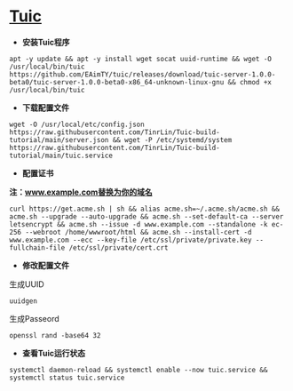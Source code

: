 # [Tuic](https://github.com/EAimTY/tuic)
- **安装Tuic程序**
```
apt -y update && apt -y install wget socat uuid-runtime && wget -O /usr/local/bin/tuic https://github.com/EAimTY/tuic/releases/download/tuic-server-1.0.0-beta0/tuic-server-1.0.0-beta0-x86_64-unknown-linux-gnu && chmod +x /usr/local/bin/tuic
```
- **下载配置文件**
```
wget -O /usr/local/etc/config.json https://raw.githubusercontent.com/TinrLin/Tuic-build-tutorial/main/server.json && wget -P /etc/systemd/system https://raw.githubusercontent.com/TinrLin/Tuic-build-tutorial/main/tuic.service
```

- **配置证书**

**注：www.example.com替换为你的域名**

```
curl https://get.acme.sh | sh && alias acme.sh=~/.acme.sh/acme.sh && acme.sh --upgrade --auto-upgrade && acme.sh --set-default-ca --server letsencrypt && acme.sh --issue -d www.example.com --standalone -k ec-256 --webroot /home/wwwroot/html && acme.sh --install-cert -d www.example.com --ecc --key-file /etc/ssl/private/private.key --fullchain-file /etc/ssl/private/cert.crt 
```

- **修改配置文件**

生成UUID
```
uuidgen
```
生成Passeord
```
openssl rand -base64 32
```
- **查看Tuic运行状态**

```
systemctl daemon-reload && systemctl enable --now tuic.service && systemctl status tuic.service
```

  


